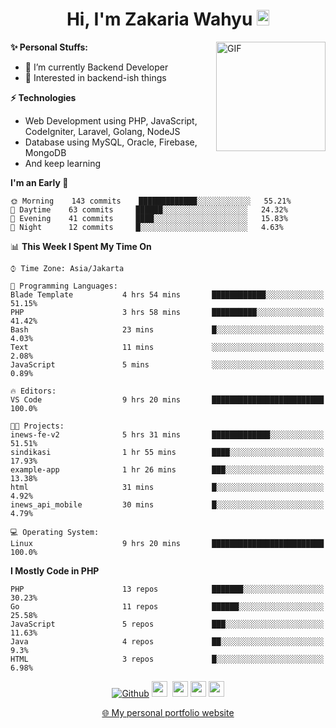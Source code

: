 <h1 align="center">Hi, I'm Zakaria Wahyu <img src="https://github.com/TheDudeThatCode/TheDudeThatCode/blob/master/Assets/Hi.gif" width="20px" height="25px"></h1>

<img align="right" alt="GIF" height="175px" src="https://www.nayakapratama.co.id/wp-content/uploads/2019/07/Website-Maintenance.gif" />

**✨ Personal Stuffs:**
- 🔭 I’m currently Backend Developer
- 🌱 Interested in backend-ish things

**⚡ Technologies**
- Web Development using PHP, JavaScript, CodeIgniter, Laravel, Golang, NodeJS
- Database using MySQL, Oracle, Firebase, MongoDB
- And keep learning

<!--START_SECTION:waka-->
**I'm an Early 🐤** 

```text
🌞 Morning    143 commits    █████████████░░░░░░░░░░░░   55.21% 
🌆 Daytime    63 commits     ██████░░░░░░░░░░░░░░░░░░░   24.32% 
🌃 Evening    41 commits     ████░░░░░░░░░░░░░░░░░░░░░   15.83% 
🌙 Night      12 commits     █░░░░░░░░░░░░░░░░░░░░░░░░   4.63%

```


📊 **This Week I Spent My Time On** 

```text
⌚︎ Time Zone: Asia/Jakarta

💬 Programming Languages: 
Blade Template           4 hrs 54 mins       ████████████░░░░░░░░░░░░░   51.15% 
PHP                      3 hrs 58 mins       ██████████░░░░░░░░░░░░░░░   41.42% 
Bash                     23 mins             █░░░░░░░░░░░░░░░░░░░░░░░░   4.03% 
Text                     11 mins             ░░░░░░░░░░░░░░░░░░░░░░░░░   2.08% 
JavaScript               5 mins              ░░░░░░░░░░░░░░░░░░░░░░░░░   0.89%

🔥 Editors: 
VS Code                  9 hrs 20 mins       █████████████████████████   100.0%

🐱‍💻 Projects: 
inews-fe-v2              5 hrs 31 mins       █████████████░░░░░░░░░░░░   51.51% 
sindikasi                1 hr 55 mins        ████░░░░░░░░░░░░░░░░░░░░░   17.93% 
example-app              1 hr 26 mins        ███░░░░░░░░░░░░░░░░░░░░░░   13.38% 
html                     31 mins             █░░░░░░░░░░░░░░░░░░░░░░░░   4.92% 
inews_api_mobile         30 mins             █░░░░░░░░░░░░░░░░░░░░░░░░   4.79%

💻 Operating System: 
Linux                    9 hrs 20 mins       █████████████████████████   100.0%

```

**I Mostly Code in PHP** 

```text
PHP                      13 repos            ███████░░░░░░░░░░░░░░░░░░   30.23% 
Go                       11 repos            ██████░░░░░░░░░░░░░░░░░░░   25.58% 
JavaScript               5 repos             ███░░░░░░░░░░░░░░░░░░░░░░   11.63% 
Java                     4 repos             ██░░░░░░░░░░░░░░░░░░░░░░░   9.3% 
HTML                     3 repos             █░░░░░░░░░░░░░░░░░░░░░░░░   6.98%

```



<!--END_SECTION:waka-->

<p align="center">
<a href="https://github.com/zakariawahyu" target="_blank"><img alt="Github" src="https://img.shields.io/badge/GitHub-%2312100E.svg?&style=for-the-badge&logo=Github&logoColor=white" /></a>
<a href="https://www.twitter.com/_zakariawahyu"><img src="https://img.shields.io/badge/twitter-%231DA1F2.svg?&style=for-the-badge&logo=twitter&logoColor=white" height=25></a> 
<a href="https://www.linkedin.com/in/zakariawahyu"><img src="https://img.shields.io/badge/linkedin-%230077B5.svg?&style=for-the-badge&logo=linkedin&logoColor=white" height=25></a> 
<a href="https://www.instagram.com/_zakariawahyu"><img src="https://img.shields.io/badge/instagram-%23E4405F.svg?&style=for-the-badge&logo=instagram&logoColor=white" height=25></a>
<a href="https://medium.com/@zakariawahyu"><img src="https://img.shields.io/badge/Medium-12100E?style=for-the-badge&logo=medium&logoColor=white" height=25></a>
</p>
<p align="center"><a href="https://www.zakariawahyu.com" target="_blank">🌐 My personal portfolio website</a></p>
